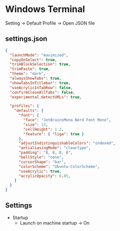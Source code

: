 # Windows Terminal

Setting -> Default Profile -> Open JSON file

## settings.json

```json
{
  "launchMode": "maximized",
  "copyOnSelect": true,
  "trimBlockSelection": true,
  "trimPaste": true,
  "theme": "dark",
  "alwaysShowTabs": true,
  "showTabsInTitlebar": true,
  "useAcrylicInTabRow": false,
  "confirmCloseAllTabs": false,
  "experimental.detectURLs": true,

  "profiles": {
    "defaults": {
      "font": {
        "face": "JetBrainsMono Nerd Font Mono",
        "size": 13,
        "cellHeight": 1.2,
        "feature": { "liga": true }
      },
      "adjustIndistinguishableColors": "indexed",
      "antialiasingMode": "cleartype",
      "padding": "8, 8, 8, 8",
      "bellStyle": "none",
      "cursorShape": "bar",
      "colorScheme": "Ubuntu-ColorScheme",
      "useAcrylic": true,
      "acrylicOpacity": 0.85,
    }
  }
}
```

## Settings

- Startup
  - Launch on machine startup -> On
